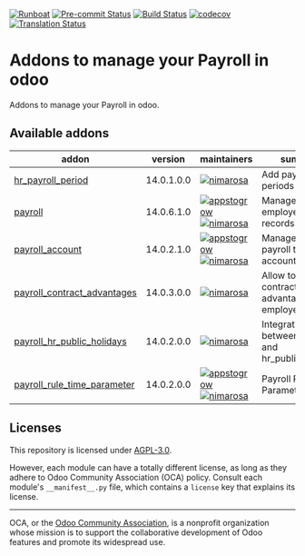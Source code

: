
[![Runboat](https://img.shields.io/badge/runboat-Try%20me-875A7B.png)](https://runboat.odoo-community.org/builds?repo=OCA/payroll&target_branch=14.0)
[![Pre-commit Status](https://github.com/OCA/payroll/actions/workflows/pre-commit.yml/badge.svg?branch=14.0)](https://github.com/OCA/payroll/actions/workflows/pre-commit.yml?query=branch%3A14.0)
[![Build Status](https://github.com/OCA/payroll/actions/workflows/test.yml/badge.svg?branch=14.0)](https://github.com/OCA/payroll/actions/workflows/test.yml?query=branch%3A14.0)
[![codecov](https://codecov.io/gh/OCA/payroll/branch/14.0/graph/badge.svg)](https://codecov.io/gh/OCA/payroll)
[![Translation Status](https://translation.odoo-community.org/widgets/payroll-14-0/-/svg-badge.svg)](https://translation.odoo-community.org/engage/payroll-14-0/?utm_source=widget)

<!-- /!\ do not modify above this line -->

# Addons to manage your Payroll in odoo

Addons to manage your Payroll in odoo. 

<!-- /!\ do not modify below this line -->

<!-- prettier-ignore-start -->

[//]: # (addons)

Available addons
----------------
addon | version | maintainers | summary
--- | --- | --- | ---
[hr_payroll_period](hr_payroll_period/) | 14.0.1.0.0 | [![nimarosa](https://github.com/nimarosa.png?size=30px)](https://github.com/nimarosa) | Add payroll periods
[payroll](payroll/) | 14.0.6.1.0 | [![appstogrow](https://github.com/appstogrow.png?size=30px)](https://github.com/appstogrow) [![nimarosa](https://github.com/nimarosa.png?size=30px)](https://github.com/nimarosa) | Manage your employee payroll records
[payroll_account](payroll_account/) | 14.0.2.1.0 | [![appstogrow](https://github.com/appstogrow.png?size=30px)](https://github.com/appstogrow) [![nimarosa](https://github.com/nimarosa.png?size=30px)](https://github.com/nimarosa) | Manage your payroll to accounting
[payroll_contract_advantages](payroll_contract_advantages/) | 14.0.3.0.0 | [![nimarosa](https://github.com/nimarosa.png?size=30px)](https://github.com/nimarosa) | Allow to define contract advantages for employees.
[payroll_hr_public_holidays](payroll_hr_public_holidays/) | 14.0.2.0.0 | [![nimarosa](https://github.com/nimarosa.png?size=30px)](https://github.com/nimarosa) | Integration between payroll and hr_public_holidays
[payroll_rule_time_parameter](payroll_rule_time_parameter/) | 14.0.2.0.0 | [![appstogrow](https://github.com/appstogrow.png?size=30px)](https://github.com/appstogrow) [![nimarosa](https://github.com/nimarosa.png?size=30px)](https://github.com/nimarosa) | Payroll Rule Time Parameter

[//]: # (end addons)

<!-- prettier-ignore-end -->

## Licenses

This repository is licensed under [AGPL-3.0](LICENSE).

However, each module can have a totally different license, as long as they adhere to Odoo Community Association (OCA)
policy. Consult each module's `__manifest__.py` file, which contains a `license` key
that explains its license.

----
OCA, or the [Odoo Community Association](http://odoo-community.org/), is a nonprofit
organization whose mission is to support the collaborative development of Odoo features
and promote its widespread use.
